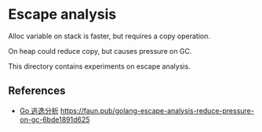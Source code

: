 # Escape analysis

Alloc variable on stack is faster, but requires a copy operation.

On heap could reduce copy, but causes pressure on GC.

This directory contains experiments on escape analysis.

## References

- [Go 逃逸分析](https://geektutu.com/post/hpg-escape-analysis.html)
  https://faun.pub/golang-escape-analysis-reduce-pressure-on-gc-6bde1891d625